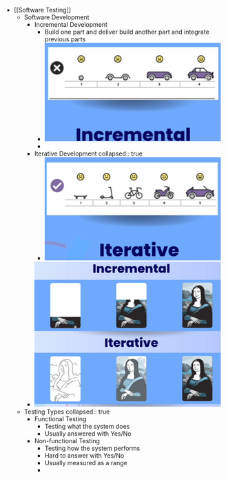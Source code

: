- [[Software Testing]]
	- Software Development
		- Incremental Development
			- Build one part and deliver build another part and integrate previous parts
			- ![image.png](../assets/image_1715138633972_0.png)
			-
		- Iterative Development
		  collapsed:: true
			- ![image.png](../assets/image_1715138619883_0.png)
		- ![image.png](../assets/image_1715138867066_0.png)
	- Testing Types
	  collapsed:: true
		- Functional Testing
			- Testing what the system does
			- Usually answered with Yes/No
		- Non-functional Testing
			- Testing how the system performs
			- Hard to answer with Yes/No
			- Usually measured as a range
			-